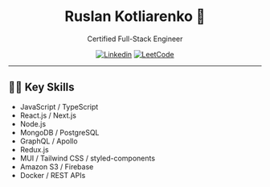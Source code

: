 <h1 align="center">Ruslan Kotliarenko 👋</h1>
<p align="center">Certified Full-Stack Engineer</p>

<div align="center">

[![Linkedin](https://img.shields.io/badge/-LinkedIn-0077B5?style=for-the-badge&logo=Linkedin&logoColor=white)](https://www.linkedin.com/in/ruslan-kotliarenko)
[![LeetCode](https://img.shields.io/badge/-LeetCode-FFA116?style=for-the-badge&logo=LeetCode&logoColor=white)](https://leetcode.com/ruslan_kotliar/)

</div>

---

## 👨‍💻 Key Skills

- JavaScript / TypeScript
- React.js / Next.js
- Node.js
- MongoDB / PostgreSQL
- GraphQL / Apollo
- Redux.js
- MUI / Tailwind CSS / styled-components
- Amazon S3 / Firebase
- Docker / REST APIs
